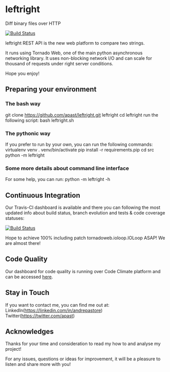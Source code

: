 # leftright
Diff binary files over HTTP

[![Build Status](https://travis-ci.org/apast/leftright.svg?branch=master)](https://travis-ci.org/apast/leftright)


leftright REST API is the new web platform to compare two strings.

It runs using Tornado Web, one of the main python asynchronous networking library. It uses non-blocking network I/O and can scale for thousand of requests under right server conditions.

Hope you enjoy!

## Preparing your environment

### The bash way
git clone https://github.com/apast/leftright.git leftright
cd leftright
run the following script:
bash leftright.sh

### The pythonic way
If you prefer to run by your own, you can run the following commands:
virtualenv venv
. venv/bin/activate
pip install -r requirements.pip
cd src
python -m leftright

### Some more details about command line interface
For some help, you can run:
python -m leftright -h

## Continuous Integration
Our Travis-CI dashboard is available and there you can following the most updated info about build status, branch evolution and tests & code coverage statuses:

[![Build Status](https://travis-ci.org/apast/leftright.svg?branch=master)](https://travis-ci.org/apast/leftright)

Hope to achieve 100% including patch tornadoweb.ioloop.IOLoop ASAP! We are almost there!

## Code Quality
Our dashboard for code quality is running over Code Climate platform and can be accessed [here](https://codeclimate.com/github/apast/leftright/).

## Stay in Touch

If you want to contact me, you can find me out at:
LinkedIn(https://linkedin.com/in/andrepastore)
Twitter(https://twitter.com/apast)


## Acknowledges

Thanks for your time and consideration to read my how to and analyse my project!

For any issues, questions or ideas for improvement, it will be a pleasure to listen and share more with you!
